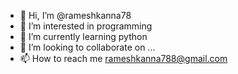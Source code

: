 - 👋 Hi, I’m @rameshkanna78
- 👀 I’m interested in programming
- 🌱 I’m currently learning python
- 💞️ I’m looking to collaborate on ...
- 📫 How to reach me rameshkanna788@gmail.com

<!---
rameshkanna78/rameshkanna78 is a ✨ special ✨ repository because its `README.md` (this file) appears on your GitHub profile.
You can click the Preview link to take a look at your changes.
--->
